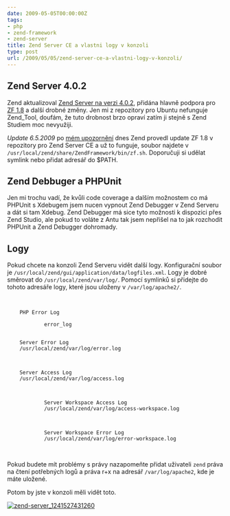 ```yaml
---
date: 2009-05-05T00:00:00Z
tags:
- php
- zend-framework
- zend-server
title: Zend Server CE a vlastni logy v konzoli
type: post
url: /2009/05/05/zend-server-ce-a-vlastni-logy-v-konzoli/
---
```


<h2>Zend Server 4.0.2</h2>
<p>
Zend aktualizoval <a href="https://static.zend.com/topics/Zend-Server-Release-Notes-V4.0.2.txt">Zend Server na verzi 4.0.2</a>, přidána hlavně podpora pro <a href="https://devzone.zend.com/article/4524-Zend-Framework-1.8.0-Released">ZF 1.8</a> a další drobné změny. Jen mi z repozitory pro Ubuntu nefunguje Zend_Tool, doufám, že tuto drobnost brzo opraví zatím ji stejně s Zend Studiem moc nevyužiji.
</p>

<p><em>Update 6.5.2009</em> po <a href="https://forums.zend.com/viewtopic.php?f=44&amp;t=615">mém upozornění</a> dnes Zend provedl update ZF 1.8 v repozitory pro Zend Server CE a už to funguje, soubor najdete v <code>/usr/local/zend/share/ZendFramework/bin/zf.sh</code>. Doporučuji si udělat symlink nebo přidat adresář do $PATH.</p>

<h2>Zend Debbuger a PHPUnit</h2>
<p>
Jen mi trochu vadí, že kvůli code coverage a dalším možnostem co má PHPUnit s Xdebugem jsem nucen vypnout Zend Debugger v Zend Serveru a dát si tam Xdebug. Zend Debugger má sice tyto možnosti k dispozici přes Zend Studio, ale pokud to voláte z Antu tak jsem nepřišel na to jak rozchodit PHPUnit a Zend Debugger dohromady.
</p>
<h2>Logy</h2>
<p>
Pokud chcete na konzoli Zend Serveru vidět další logy. Konfigurační soubor je <code>/usr/local/zend/gui/application/data/logfiles.xml</code>. Logy je dobré směrovat do <code>/usr/local/zend/var/log/</code>. Pomocí symlinků si přidejte do tohoto adresáře logy, které jsou uloženy v <code>/var/log/apache2/</code>.
</p>
<pre>



		PHP Error Log

                error_log


		Server Error Log
		/usr/local/zend/var/log/error.log



		Server Access Log
		/usr/local/zend/var/log/access.log



                Server Workspace Access Log
                /usr/local/zend/var/log/access-workspace.log



                Server Workspace Error Log
                /usr/local/zend/var/log/error-workspace.log




</pre>
<p>
Pokud budete mít problémy s právy nazapomeňte přidat uživateli <code>zend</code> práva na čtení potřebných logů a práva r+x na adresář <code>/var/log/apache2</code>, kde je máte uložené.
</p>
<p>
Potom by jste v konzoli měli vidět toto.
</p>
<p>
<a href="https://blog.prskavec.net/wp-content/uploads/2009/05/zend-server_1241527431260.png"><img src="https://blog.prskavec.net/wp-content/uploads/2009/05/zend-server_1241527431260-300x168.png" alt="zend-server_1241527431260" class="aligncenter size-medium wp-image-501" /></a>
</p>
